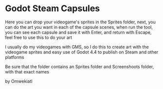 # Godot Steam Capsules

Here you can drop your videogame's sprites in the Sprites folder, next, you can do the art you want in each of the capsule scenes, when run the tool, you can see each capsule and save it with Enter, and return with Escape, feel free to use this to do your art

I usually do my videogames with GMS, so I do this to create art with the videogame sprites and easy use of Godot 4.4 to publish on Steam and other platforms

Be sure that the folder contains an Sprites folder and Screenshoots folder, with that exact names

by Omwekiatl
